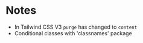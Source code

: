 # Notes

- In Tailwind CSS V3 `purge` has changed to `content`
- Conditional classes with 'classnames' package
